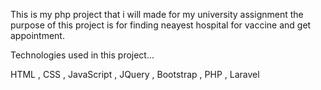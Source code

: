This is my php project that i will made for my university assignment the purpose of this project is for finding neayest hospital for vaccine and  get appointment.

Technologies used in this project...

HTML , CSS , JavaScript , JQuery , Bootstrap , PHP , Laravel
